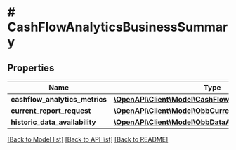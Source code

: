 # # CashFlowAnalyticsBusinessSummary

## Properties

Name | Type | Description | Notes
------------ | ------------- | ------------- | -------------
**cashflow_analytics_metrics** | [**\OpenAPI\Client\Model\CashFlowAnalyticsMetrics**](CashFlowAnalyticsMetrics.md) |  | [optional]
**current_report_request** | [**\OpenAPI\Client\Model\ObbCurrentReportRequestDetails**](ObbCurrentReportRequestDetails.md) |  |
**historic_data_availability** | [**\OpenAPI\Client\Model\ObbDataAvailability**](ObbDataAvailability.md) |  |

[[Back to Model list]](../../README.md#models) [[Back to API list]](../../README.md#endpoints) [[Back to README]](../../README.md)
